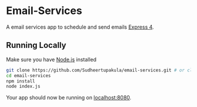 # Email-Services

A email services app to schedule and send emails [Express 4](http://expressjs.com/).

## Running Locally

Make sure you have [Node.js](http://nodejs.org/) installed

```sh
git clone https://github.com/Sudheertupakula/email-services.git # or clone your own fork
cd email-services
npm install
node index.js
```

Your app should now be running on [localhost:8080](http://localhost:8080/).
